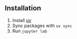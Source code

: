 ## Installation

1. Install [uv](https://github.com/astral-sh/uv)
2. Sync packages with `uv sync`
3. Run `jupyter lab`